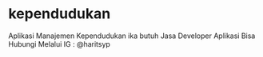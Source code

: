 # kependudukan
Aplikasi Manajemen Kependudukan 
ika butuh Jasa Developer Aplikasi Bisa Hubungi Melalui IG : @haritsyp
